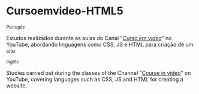# Cursoemvideo-HTML5
*<sup>Portugês<sup>*
 
Estudos realizados durante as aulas do Canal "[*Curso em video*](https://www.youtube.com/c/CursoemV%C3%ADdeo)" no YouTube, abordando linguagens como CSS, JS e HTML para criação de um site.

 *<sup>Inglês<sup>*
 
Studies carried out during the classes of the Channel "[Course in video](https://www.youtube.com/c/CursoemV%C3%ADdeo)" on YouTube, covering languages such as CSS, JS and HTML for creating a website.
